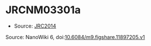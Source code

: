 <a name="material" />

# JRCNM03301a
<script type="application/ld+json">
  {
    "@context": "https://schema.org/",
    "@type": "ChemicalSubstance",
    "@id": "https://egonw.github.io/nanowiki/nanowiki391.html#material",
    "http://purl.org/dc/terms/conformsTo":
      {
        "@type": "CreativeWork",
        "@id": "https://bioschemas.org/profiles/ChemicalSubstance/0.4-RELEASE/"
      },
    "identfier": "391",
    "name": "JRCNM03301a",
    "url": "https://egonw.github.io/nanowiki/nanowiki391.html#material",
    "sameAs": "http://127.0.0.1/mediawiki/index.php/Special:URIResolver/JRCNM03301a"
  }
</script>


* Source: [JRC2014](articleJRC2014.md)


Source: NanoWiki 6, doi:[10.6084/m9.figshare.11897205.v1](https://doi.org/10.6084/m9.figshare.11897205.v1)
